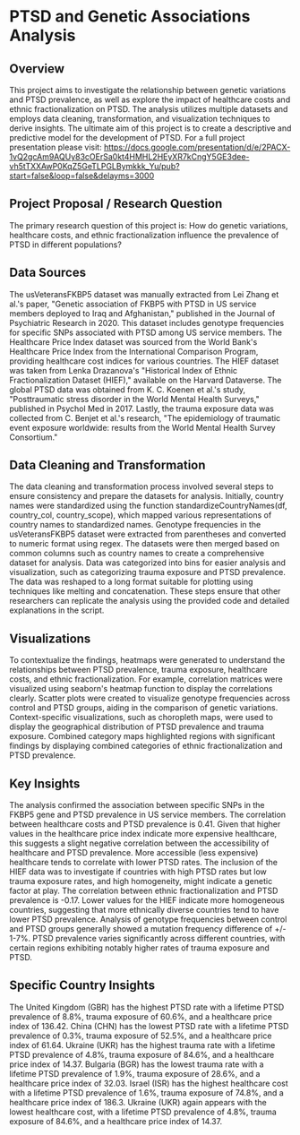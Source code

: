 # PTSD and Genetic Associations Analysis

## Overview

This project aims to investigate the relationship between genetic variations and PTSD prevalence, as well as explore the impact of healthcare costs and ethnic fractionalization on PTSD. The analysis utilizes multiple datasets and employs data cleaning, transformation, and visualization techniques to derive insights. The ultimate aim of this project is to create a descriptive and predictive model for the development of PTSD. For a full project presentation please visit: https://docs.google.com/presentation/d/e/2PACX-1vQ2gcAm9AQUy83cOErSa0kt4HMHL2HEyXR7kCngY5GE3dee-vh5tTXXAwP0KqZ5GeTLPGLBymkkk_Yu/pub?start=false&loop=false&delayms=3000

## Project Proposal / Research Question

The primary research question of this project is: How do genetic variations, healthcare costs, and ethnic fractionalization influence the prevalence of PTSD in different populations?

## Data Sources

The usVeteransFKBP5 dataset was manually extracted from Lei Zhang et al.'s paper, "Genetic association of FKBP5 with PTSD in US service members deployed to Iraq and Afghanistan," published in the Journal of Psychiatric Research in 2020. This dataset includes genotype frequencies for specific SNPs associated with PTSD among US service members. The Healthcare Price Index dataset was sourced from the World Bank's Healthcare Price Index from the International Comparison Program, providing healthcare cost indices for various countries. The HIEF dataset was taken from Lenka Drazanova's "Historical Index of Ethnic Fractionalization Dataset (HIEF)," available on the Harvard Dataverse. The global PTSD data was obtained from K. C. Koenen et al.'s study, "Posttraumatic stress disorder in the World Mental Health Surveys," published in Psychol Med in 2017. Lastly, the trauma exposure data was collected from C. Benjet et al.'s research, "The epidemiology of traumatic event exposure worldwide: results from the World Mental Health Survey Consortium."


## Data Cleaning and Transformation

The data cleaning and transformation process involved several steps to ensure consistency and prepare the datasets for analysis. Initially, country names were standardized using the function standardizeCountryNames(df, country_col, country_scope), which mapped various representations of country names to standardized names. Genotype frequencies in the usVeteransFKBP5 dataset were extracted from parentheses and converted to numeric format using regex. The datasets were then merged based on common columns such as country names to create a comprehensive dataset for analysis. Data was categorized into bins for easier analysis and visualization, such as categorizing trauma exposure and PTSD prevalence. The data was reshaped to a long format suitable for plotting using techniques like melting and concatenation. These steps ensure that other researchers can replicate the analysis using the provided code and detailed explanations in the script.

## Visualizations

To contextualize the findings, heatmaps were generated to understand the relationships between PTSD prevalence, trauma exposure, healthcare costs, and ethnic fractionalization. For example, correlation matrices were visualized using seaborn's heatmap function to display the correlations clearly. Scatter plots were created to visualize genotype frequencies across control and PTSD groups, aiding in the comparison of genetic variations. Context-specific visualizations, such as choropleth maps, were used to display the geographical distribution of PTSD prevalence and trauma exposure. Combined category maps highlighted regions with significant findings by displaying combined categories of ethnic fractionalization and PTSD prevalence.

## Key Insights

The analysis confirmed the association between specific SNPs in the FKBP5 gene and PTSD prevalence in US service members. The correlation between healthcare costs and PTSD prevalence is 0.41. Given that higher values in the healthcare price index indicate more expensive healthcare, this suggests a slight negative correlation between the accessibility of healthcare and PTSD prevalence. More accessible (less expensive) healthcare tends to correlate with lower PTSD rates. The inclusion of the HIEF data was to investigate if countries with high PTSD rates but low trauma exposure rates, and high homogeneity, might indicate a genetic factor at play. The correlation between ethnic fractionalization and PTSD prevalence is -0.17. Lower values for the HIEF indicate more homogeneous countries, suggesting that more ethnically diverse countries tend to have lower PTSD prevalence. Analysis of genotype frequencies between control and PTSD groups generally showed a mutation frequency difference of +/- 1-7%. PTSD prevalence varies significantly across different countries, with certain regions exhibiting notably higher rates of trauma exposure and PTSD.


## Specific Country Insights

The United Kingdom (GBR) has the highest PTSD rate with a lifetime PTSD prevalence of 8.8%, trauma exposure of 60.6%, and a healthcare price index of 136.42. China (CHN) has the lowest PTSD rate with a lifetime PTSD prevalence of 0.3%, trauma exposure of 52.5%, and a healthcare price index of 61.64. Ukraine (UKR) has the highest trauma rate with a lifetime PTSD prevalence of 4.8%, trauma exposure of 84.6%, and a healthcare price index of 14.37. Bulgaria (BGR) has the lowest trauma rate with a lifetime PTSD prevalence of 1.9%, trauma exposure of 28.6%, and a healthcare price index of 32.03. Israel (ISR) has the highest healthcare cost with a lifetime PTSD prevalence of 1.6%, trauma exposure of 74.8%, and a healthcare price index of 186.3. Ukraine (UKR) again appears with the lowest healthcare cost, with a lifetime PTSD prevalence of 4.8%, trauma exposure of 84.6%, and a healthcare price index of 14.37.
